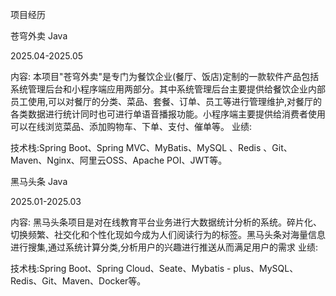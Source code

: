 项目经历


苍穹外卖 Java

 2025.04-2025.05

内容:
本项目"苍穹外卖"是专门为餐饮企业(餐厅、饭店)定制的一款软件产品包括系统管理后台和小程序端应用两部分。其中系统管理后台主要提供给餐饮企业内部员工使用,可以对餐厅的分类、菜品、套餐、订单、员工等进行管理维护,对餐厅的各类数据进行统计同时也可进行单语音播报功能。小程序端主要提供给消费者使用可以在线浏览菜品、添加购物车、下单、支付、催单等。
业绩:

技术栈:Spring Boot、Spring MVC、MyBatis、MySQL 、Redis 、Git、Maven、Nginx、阿里云OSS、Apache POI、JWT等。

黑马头条 Java

 2025.01-2025.03

内容:
黑马头条项目是对在线教育平台业务进行大数据统计分析的系统。碎片化、切换频繁、社交化和个性化现如今成为人们阅读行为的标签。黑马头条对海量信息进行搜集,通过系统计算分类,分析用户的兴趣进行推送从而满足用户的需求
业绩:

技术栈:Spring Boot、Spring Cloud、Seate、Mybatis - plus、MySQL、Redis、Git、Maven、Docker等。
